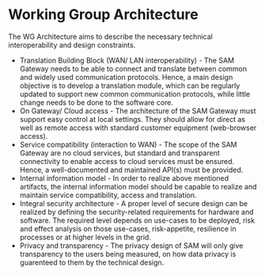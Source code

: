 # Working Group Architecture
The WG Architecture aims to describe the necessary technical interoperability and design constraints.
* Translation Building Block (WAN/ LAN interoperability) - The SAM Gateway needs to be able to connect and translate between common and widely used communication protocols. Hence, a main design objective is to develop a translation module, which can be regularly updated to support new common communication protocols, while little change needs to be done to the software core.
* On Gateway/ Cloud access - The architecture of the SAM Gateway must support easy control at local settings. They should allow for direct as well as remote access with standard customer equipment (web-browser access).
* Service compatibility (interaction to WAN) - The scope of the SAM Gateway are no cloud services, but standard and transparent connectivity to enable access to cloud services must be ensured. Hence, a well-documented and maintained API(s) must be provided.
* Internal information model - In order to realize above mentioned artifacts, the internal information model should be capable to realize and maintain service compatibility, access and translation.
* Integral security architecture - A proper level of secure design can be realized by defining the security-related requirements for hardware and software. The required level depends on use-cases to be deployed, risk and effect analysis on those use-cases, risk-appetite, resilience in processes or at higher levels in the grid.
* Privacy and transparency - The privacy design of SAM will only give transparency to the users being measured, on how data privacy is guarenteed to them by the technical design.
